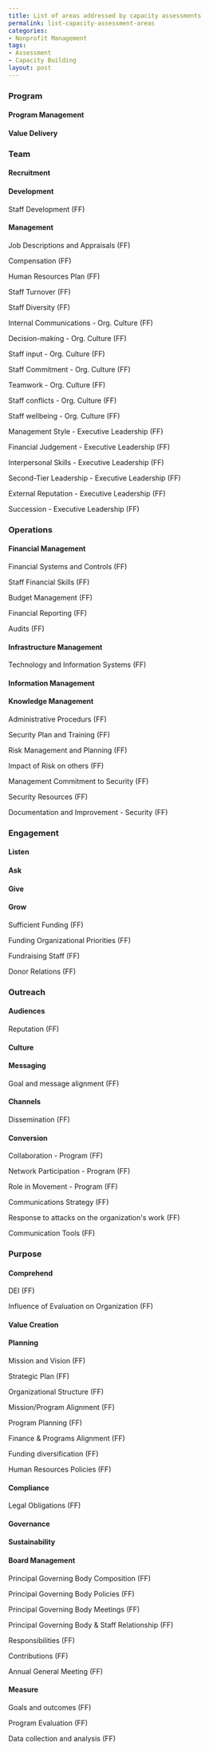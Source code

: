 ```yaml
---
title: List of areas addressed by capacity assessments
permalink: list-capacity-assessment-areas
categories:
- Nonprofit Management
tags:
- Assessment
- Capacity Building
layout: post
---
```


### Program

#### Program Management

#### Value Delivery

### Team

#### Recruitment

#### Development

Staff Development (FF)

#### Management

Job Descriptions and Appraisals (FF)

Compensation (FF)

Human Resources Plan (FF)

Staff Turnover (FF)

Staff Diversity (FF)

Internal Communications - Org. Culture (FF)

Decision-making - Org. Culture (FF)

Staff input - Org. Culture (FF)

Staff Commitment - Org. Culture (FF)

Teamwork - Org. Culture (FF)

Staff conflicts - Org. Culture (FF)

Staff wellbeing - Org. Culture (FF)

Management Style - Executive Leadership (FF)

Financial Judgement - Executive Leadership (FF)

Interpersonal Skills - Executive Leadership (FF)

Second-Tier Leadership - Executive Leadership (FF)

External Reputation - Executive Leadership (FF)

Succession - Executive Leadership (FF)

### Operations

#### Financial Management

Financial Systems and Controls (FF)

Staff Financial Skills (FF)

Budget Management (FF)

Financial Reporting (FF)

Audits (FF)

#### Infrastructure Management

Technology and Information Systems (FF)

#### Information Management

#### Knowledge Management

Administrative Procedurs (FF)

Security Plan and Training (FF)

Risk Management and Planning (FF)

Impact of Risk on others (FF)

Management Commitment to Security (FF)

Security Resources (FF)

Documentation and Improvement - Security (FF)

### Engagement

#### Listen

#### Ask

#### Give

#### Grow

Sufficient Funding (FF)

Funding Organizational Priorities (FF)

Fundraising Staff (FF)

Donor Relations (FF)

### Outreach

#### Audiences

Reputation (FF)

#### Culture

#### Messaging

Goal and message alignment (FF)

#### Channels

Dissemination (FF)

#### Conversion

Collaboration - Program (FF)

Network Participation - Program (FF)

Role in Movement - Program (FF)

Communications Strategy (FF)

Response to attacks on the organization's work (FF)

Communication Tools (FF)

### Purpose

#### Comprehend

DEI (FF)

Influence of Evaluation on Organization (FF)

#### Value Creation

#### Planning

Mission and Vision (FF)

Strategic Plan (FF)

Organizational Structure (FF)

Mission/Program Alignment (FF)

Program Planning (FF)

Finance & Programs Alignment (FF)

Funding diversification (FF)

Human Resources Policies (FF)

#### Compliance

Legal Obligations (FF)

#### Governance

#### Sustainability

#### Board Management

Principal Governing Body Composition (FF)

Principal Governing Body Policies (FF)

Principal Governing Body Meetings (FF)

Principal Governing Body & Staff Relationship (FF)

Responsibilities (FF)

Contributions (FF)

Annual General Meeting (FF)

#### Measure

Goals and outcomes (FF)

Program Evaluation (FF)

Data collection and analysis (FF)

